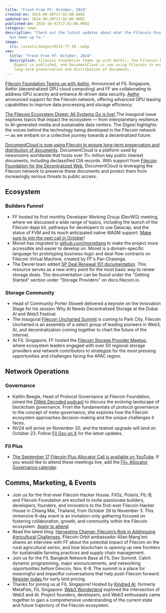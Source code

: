 ```yaml
---
title: "Fresh From FF: October, 2024"
created-on: 2024-09-30T17:02:00.000Z
updated-on: 2024-09-30T17:02:00.000Z
published-on: 2024-10-01T17:02:00.000Z
category: news
description: "Check out the latest updates about what the Filecoin Foundation
  has been up to."
image:
  src: /assets/images/0215-ff-19-.webp
seo:
  title: "Fresh From FF: October, 2024"
  description: Filecoin Foundation teams up with Aethir, the Filecoin Ecosystem
    Digest is published, and DocumentCloud is now using Filecoin to ensure
    long-term preservation and distribution of documents.
---
```


[Filecoin Foundation Teams up with Aethir.](https://x.com/Filecoin/status/1837192527130059255) Announced at FIL Singapore, Aethir (decentralized GPU cloud computing) and FF are collaborating to address GPU scarcity and enhance AI-driven data security. [Aethir](https://www.aethir.com/) announced support for the Filecoin network, offering advanced GPU leasing capabilities to improve data processing and storage efficiency.

[The Filecoin Ecosystem Digest: All Systems Go is live! ](https://www.fil.org/digest) The inaugural issue explores topics that impact the ecosystem –– from interplanetary resilience to AI-generated media and sustainable data centers. The Digest highlights the voices behind the technology being developed in the Filecoin network –– as we embark on a collective journey towards a decentralized future.

[DocumentCloud is now using Filecoin to ensure long-term preservation and distribution of documents](https://www.muckrock.com/news/archives/2024/sep/11/featured-add-on-push-to-ipfs-filecoin/). DocumentCloud is a platform used by newsrooms worldwide that hosts over 11+ million key public interest documents, including declassified CIA records. With support from [Filecoin Foundation for the Decentralized Web](https://ffdweb.org/blog/ffdw-and-muckrock-collaborate-to-bring-flagship-web-resource-to-the-decentralized-web/), DocumentCloud is leveraging the Filecoin network to preserve these documents and protect them from increasingly serious threats to public access.

## Ecosystem

### Builders Funnel

- FF hosted its first monthly Developer Working Group (DevWG) meeting, where we discussed a wide range of topics, including the launch of the Filecoin dapp kit, pathways for developers to use Datacap, and the status of FVM and its much anticipated native WASM support. [Make sure to join the next call in October](https://lu.ma/n1qa6gj6)!
- Monet has migrated to [github.com/monetlang](https://github.com/monetlang/monet) to make the project more accessible and easier to develop on. Monet is a domain-specific language for prototyping business-logic and deal-flow contracts on Filecoin Virtual Machine, created by FF's Pan Chasinga.
- The Devrel team added [SP Deal Renewal 101 documentation](https://github.com/filecoin-project/filecoin-docs/pull/2304). This resource serves as a new entry point for the most basic way to renew storage deals. The documentation can be found under the "Getting Started" section under "Storage Providers" on docs.filecoin.io.

### Storage Community

- Head of Community Porter Stowell delivered a keynote on the Innovation Stage for his session Why AI Needs Decentralized Storage at the Dubai AI and Web3 Festival.
- The inaugural [Filecoin Uncharted Summit](https://lu.ma/lvq1s8wq) is coming to Park City. ​Filecoin Uncharted is an assembly of a select group of leading pioneers in Web3, AI, and decentralization coming together to chart the future of the internet.
- At FIL Singapore, FF hosted the [Filecoin Storage Provider Meetup](https://lu.ma/8worr05c), where ecosystem leaders engaged with over 50 regional storage providers and network contributors to strategize for the most pressing opportunities and challenges facing the APAC region.

## Network Operations

### Governance

- Kaitlin Beegle, Head of Protocol Governance at Filecoin Foundation, joined the [DWeb Decoded podcast](https://youtu.be/KiE7eSIUwMo?feature=shared) to discuss the evolving landscape of blockchain governance. From the fundamentals of protocol governance to the concept of meta-governance, she explores how the Filecoin ecosystem approaches decision-making and the unique challenges it faces.
- NV24 will arrive on November 20, and the testnet upgrade will land on October 23. Follow [Fil Gov on X](https://x.com/fil_gov?utm_source=upload.fil.org&utm_medium=newsletter&utm_campaign=collaboration-with-aethir-solana-leverages-filecoin-and-zk-storage-and-more-from-singapore&_bhlid=479bdd9ed73957972075cea2cacffe4304f61596) for the latest updates.

### Fil Plus

- [The September 17 Filecoin Plus Allocator Call is available on YouTube](https://youtu.be/kzjHlIiKFc4?feature=shared&utm_source=upload.fil.org&utm_medium=newsletter&utm_campaign=collaboration-with-aethir-solana-leverages-filecoin-and-zk-storage-and-more-from-singapore&_bhlid=e8af9baedbd4b276164fd04305434a3b9f93e3d6). If you would like to attend these meetings live, add the [Fil+ Allocator Governance calendar](https://calendar.google.com/calendar/embed?src=c_k1gkfoom17g0j8c6bam6uf43j0%40group.calendar.google.com&ctz=America%2FLos_Angeles&utm_source=upload.fil.org&utm_medium=referral&utm_campaign=introducing-the-filecoin-ecosystem-digest-all-systems-go&_bhlid=d3168aefb42ec983798404083934c1324dad7f75).

## Comms, Marketing, & Events

- Join us for the first-ever Filecoin Hacker House. ​FilOz, Polaris, FIL-B; and Filecoin Foundation​ are excited to invite passionate builders, developers, founders, and innovators to the first-ever Filecoin Hacker House in Chiang Mai, Thailand, from October 26 to November 3. This immersive 9-day event is an invitation-only gathering focused on fostering collaboration, growth, and community within the Filecoin ecosystem. [Apply to attend](https://lu.ma/j49yitcw).
- Read the latest blog: [Harvesting Change: Filecoin’s Role in Addressing Agricultural Challenges](https://www.fil.org/blog/harvesting-change-filecoin-s-role-in-addressing-agricultural-challenges-in-africa). Filecoin Orbit ambassador Allan Mang'eni shares an interview with FF about the potential impact of Filecoin on the rural agricultural sector, and how blockchain is opening up new frontiers for sustainable farming practices and supply chain management.
- Join us for the FIL Bangkok Network Base at FIL Dev Summit. Catch dynamic programming, major announcements, and networking opportunities before Devcon, Nov. 6-8. The summit is a place for meaningful and impactful conversations that help push Filecoin forward. [Register today ](https://fildev.io/FDS-5?utm_source=upload.fil.org&utm_medium=referral&utm_campaign=how-f3-is-transforming-the-filecoin-network)for early bird pricing.
- Thanks for joining us at FIL Singapore! Hosted by [Kindred AI](https://www.kindredlabs.ai/?utm_source=upload.fil.org&utm_medium=newsletter&utm_campaign=collaboration-with-aethir-solana-leverages-filecoin-and-zk-storage-and-more-from-singapore&_bhlid=571d10809179da3cd9344e8f60e2e05d9d046738), formerly MetaPals, FIL Singapore: [Web3 Wonderland](https://x.com/kindred_ai/status/1838431564285493268) explored the intersection of Web3 and AI. Project founders, developers, and Web3 enthusiasts came together to gain a comprehensive understanding of the current state and future trajectory of the Filecoin ecosystem.

